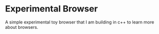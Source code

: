 # Experimental Browser
A simple experimental toy browser that I am building in c++ to learn more about browsers.
